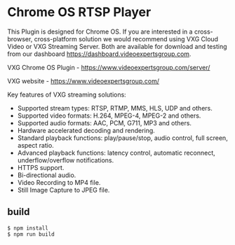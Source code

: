 # Chrome OS RTSP Player

This Plugin is designed for Chrome OS. If you are interested in a cross-browser, cross-platform solution we would recommend using VXG Cloud Video or VXG Streaming Server. Both are available for download and testing from our dashboard https://dashboard.videoexpertsgroup.com. 

VXG Chrome OS Plugin - https://www.videoexpertsgroup.com/server/

VXG website - https://www.videoexpertsgroup.com/

  Key features of VXG streaming solutions: 
*  Supported stream types: RTSP, RTMP, MMS, HLS, UDP and others.
*  Supported video formats: H.264, MPEG-4, MPEG-2 and others.
*  Supported audio formats: AAC, PCM, G711, MP3 and others. 
*  Hardware accelerated decoding and rendering.
*  Standard playback functions: play/pause/stop, audio control, full screen, aspect ratio.
*  Advanced playback functions: latency control, automatic reconnect, underflow/overflow notifications.
*  HTTPS support.
*  Bi-directional audio.
*  Video Recording to MP4 file.
*  Still Image Capture to JPEG file.


## build

	$ npm install
	$ npm run build
